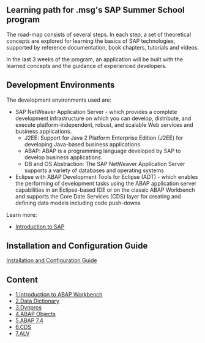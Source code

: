 ## Learning path for .msg's SAP Summer School program

The road-map consists of several steps. In each step, a set of theoretical concepts are explored for learning the basics of SAP technologies, supported by reference documentation, book chapters, tutorials and videos. 

In the last 3 weeks of the program, an application will be built with the learned concepts and the guidance of experienced developers.

## Development Environments

The development environments used are:
- SAP NetWeaver Application Server - which provides a complete development infrastructure on which you can develop, distribute, and execute platform-independent, robust, and scalable Web services and business applications.  
  * J2EE: Support for Java 2 Platform Enterprise Edition (J2EE) for developing Java-based business applications
  * ABAP: ABAP is a programming language developed by SAP to develop business applications.
  * DB and OS Abstraction: The SAP NetWeaver Application Server supports a variety of databases and operating systems
- Eclipse with ABAP Development Tools for Eclipse (ADT) - which enables the performing of development tasks using the ABAP application server capabilities in an Eclipse-based IDE or on the classic ABAP Workbench and supports the Core Date Services (CDS) layer for creating and defining data models including code push-downs

Learn more:
- [Introduction to SAP](https://github.com/msg-CareerPaths/sap-abap-internship/blob/main/documents/SAP%20Summer%20School%20Presentation%200.pptx)

## Installation and Configuration Guide

[Installation and Configuration Guide](https://github.com/msg-CareerPaths/sap-abap-internship/blob/main/documents/SAP%20Summer%20School%20Exercise%200.pdf)

## Content

- [1.Introduction to ABAP Workbench](https://github.com/msg-CareerPaths/sap-abap-internship/blob/main/1.%20Introduction%20to%20ABAP%20Workbench/1.%20Introduction%20to%20ABAP%20Workbench.md)
- [2.Data Dictionary](https://github.com/msg-CareerPaths/sap-abap-internship/blob/main/2.%20Data%20Dictionary/2.%20Data%20Dictionary.md)
- [3.Dynpros](https://github.com/msg-CareerPaths/sap-abap-internship/blob/main/3.%20Dynpros/3.1%20Screen%20programming.md)
- [4.ABAP Objects](https://github.com/msg-CareerPaths/sap-abap-internship/blob/main/4.%20ABAP%20objects/4.1%20Introduction%20to%20Object-Oriented%20Programming.md)
- [5.ABAP 7.4](https://github.com/msg-CareerPaths/sap-abap-internship/blob/main/5.%20ABAP%207.4%2B/5.1%20What%20is%20ABAP%207.40.md)
- [6.CDS](https://github.com/msg-CareerPaths/sap-abap-internship/blob/main/6.%20CDS/6.1%20Introduction%20to%20CDS.md)
- [7.ALV](https://github.com/msg-CareerPaths/sap-abap-internship/blob/main/7.%20ALV/7.1%20ALV.md)




